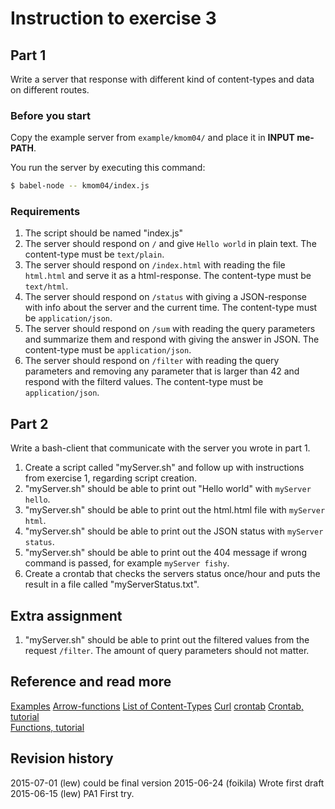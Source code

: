 Instruction to exercise 3
==============================

## Part 1
Write a server that response with different kind of content-types and data on different routes.

### Before you start
Copy the example server from `example/kmom04/` and place it in **INPUT me-PATH**.

You run the server by executing this command:
```bash
$ babel-node -- kmom04/index.js
```

### Requirements
1. The script should be named "index.js"
2. The server should respond on `/` and give `Hello world` in plain text. The content-type must be `text/plain`.
3. The server should respond on `/index.html` with reading the file `html.html` and serve it as a html-response. The content-type must be `text/html`.
4. The server should respond on `/status` with giving a JSON-response with info about the server and the current time. The content-type must be `application/json`.
5. The server should respond on `/sum` with reading the query parameters and summarize them and respond with giving the answer in JSON. The content-type must be `application/json`.
6. The server should respond on `/filter` with reading the query parameters and removing any parameter that is larger than 42 and respond with the filterd values. The content-type must be `application/json`.

## Part 2
Write a bash-client that communicate with the server you wrote in part 1.

1. Create a script called "myServer.sh" and follow up with instructions from exercise 1, regarding script creation.
2. "myServer.sh" should be able to print out "Hello world" with `myServer hello`.
3. "myServer.sh" should be able to print out the html.html file with `myServer html`.
4. "myServer.sh" should be able to print out the JSON status with `myServer status`.
5. "myServer.sh" should be able to print out the 404 message if wrong command is passed, for example `myServer fishy`.
6. Create a crontab that checks the servers status once/hour and puts the result in a file called "myServerStatus.txt".

## Extra assignment
1. "myServer.sh" should be able to print out the filtered values from the request `/filter`. The amount of query parameters should not matter.  

Reference and read more
------------------------------

[Examples](https://github.com/mosbth/linux/tree/master/example)
[Arrow-functions](https://github.com/mosbth/linux/blob/master/tutorial/nodejs/arrow-functions.md)
[List of Content-Types](https://en.wikipedia.org/wiki/Internet_media_type#List_of_common_media_types)
[Curl](https://github.com/mosbth/linux/blob/master/tutorial/bash/curl.md)
[crontab](http://www.computerhope.com/unix/ucrontab.htm)
[Crontab, tutorial](https://github.com/mosbth/linux/blob/master/tutorial/bash/crontab.md)  
[Functions, tutorial](https://github.com/mosbth/linux/blob/master/tutorial/bash/functions.md)

Revision history
------------------------------
2015-07-01 (lew) could be final version
2015-06-24 (foikila) Wrote first draft
2015-06-15 (lew) PA1 First try.
